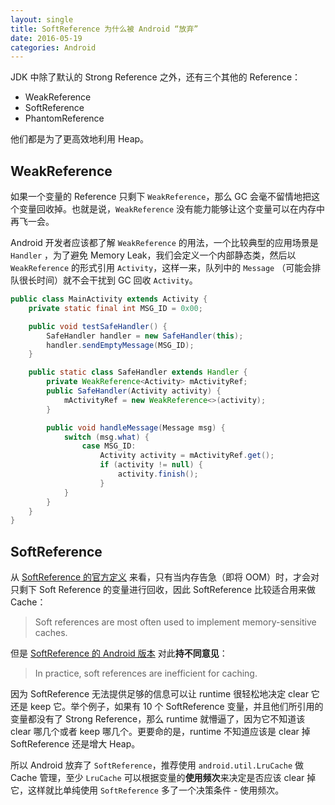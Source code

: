 ```yaml
---
layout: single
title: SoftReference 为什么被 Android “放弃”
date: 2016-05-19
categories: Android
---
```


JDK 中除了默认的 Strong Reference 之外，还有三个其他的 Reference：

* WeakReference
* SoftReference
* PhantomReference

他们都是为了更高效地利用 Heap。

<!-- more -->

WeakReference
---
如果一个变量的 Reference 只剩下 `WeakReference`，那么 GC 会毫不留情地把这个变量回收掉。也就是说，`WeakReference` 没有能力能够让这个变量可以在内存中再飞一会。

Android 开发者应该都了解 `WeakReference` 的用法，一个比较典型的应用场景是 `Handler` ，为了避免 Memory Leak，我们会定义一个内部静态类，然后以 `WeakReference` 的形式引用 `Activity`，这样一来，队列中的 `Message` （可能会排队很长时间）就不会干扰到 GC 回收 `Activity`。

```java
public class MainActivity extends Activity {
    private static final int MSG_ID = 0x00;

    public void testSafeHandler() {
        SafeHandler handler = new SafeHandler(this);
        handler.sendEmptyMessage(MSG_ID);
    }

    public static class SafeHandler extends Handler {
        private WeakReference<Activity> mActivityRef;
        public SafeHandler(Activity activity) {
            mActivityRef = new WeakReference<>(activity);
        }

        public void handleMessage(Message msg) {
            switch (msg.what) {
                case MSG_ID:
                    Activity activity = mActivityRef.get();
                    if (activity != null) {
                        activity.finish();
                    }
            }
        }
    }
}
```

SoftReference
---

从 [SoftReference 的官方定义][oracle-softreference] 来看，只有当内存告急（即将 OOM）时，才会对只剩下 Soft Reference 的变量进行回收，因此 SoftReference 比较适合用来做 Cache：

> Soft references are most often used to implement memory-sensitive caches.

但是 [SoftReference 的 Android 版本][android-softreference] 对此**持不同意见**：

> In practice, soft references are inefficient for caching.

因为 SoftReference 无法提供足够的信息可以让 runtime 很轻松地决定 clear 它还是 keep 它。举个例子，如果有 10 个 SoftReference 变量，并且他们所引用的变量都没有了 Strong Reference，那么 runtime 就懵逼了，因为它不知道该 clear 哪几个或者 keep 哪几个。更要命的是，runtime 不知道应该是 clear 掉 SoftReference 还是增大 Heap。

所以 Android 放弃了 `SoftReference`，推荐使用 `android.util.LruCache` 做 Cache 管理，至少 `LruCache` 可以根据变量的**使用频次**来决定是否应该 clear 掉它，这样就比单纯使用 `SoftReference` 多了一个决策条件 - 使用频次。

[oracle-softreference]:https://docs.oracle.com/javase/7/docs/api/java/lang/ref/SoftReference.html
[android-softreference]:https://developer.android.com/reference/java/lang/ref/SoftReference.html

